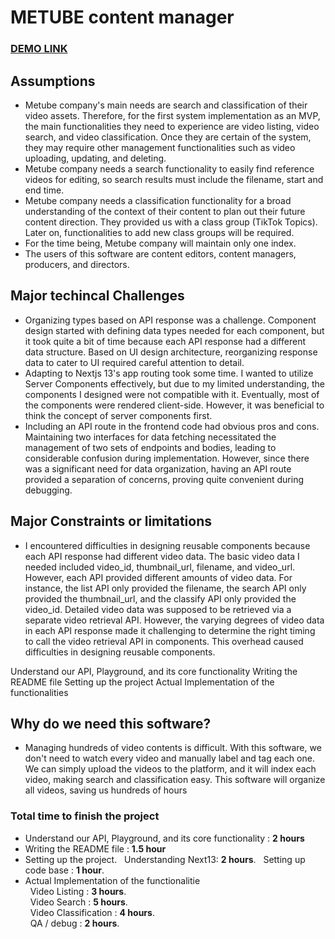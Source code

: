 # METUBE content manager

### [DEMO LINK](https://metube-content-manager.vercel.app/)

## Assumptions

- Metube company's main needs are search and classification of their video assets. Therefore, for the first system implementation as an MVP, the main functionalities they need to experience are video listing, video search, and video classification. Once they are certain of the system, they may require other management functionalities such as video uploading, updating, and deleting.
- Metube company needs a search functionality to easily find reference videos for editing, so search results must include the filename, start and end time.
- Metube company needs a classification functionality for a broad understanding of the context of their content to plan out their future content direction. They provided us with a class group (TikTok Topics). Later on, functionalities to add new class groups will be required.
- For the time being, Metube company will maintain only one index.
- The users of this software are content editors, content managers, producers, and directors.

## Major techincal Challenges

- Organizing types based on API response was a challenge. Component design started with defining data types needed for each component, but it took quite a bit of time because each API response had a different data structure. Based on UI design architecture, reorganizing response data to cater to UI required careful attention to detail.
- Adapting to Nextjs 13's app routing took some time. I wanted to utilize Server Components effectively, but due to my limited understanding, the components I designed were not compatible with it. Eventually, most of the components were rendered client-side. However, it was beneficial to think the concept of server components first.
- Including an API route in the frontend code had obvious pros and cons. Maintaining two interfaces for data fetching necessitated the management of two sets of endpoints and bodies, leading to considerable confusion during implementation. However, since there was a significant need for data organization, having an API route provided a separation of concerns, proving quite convenient during debugging.

## Major Constraints or limitations

- I encountered difficulties in designing reusable components because each API response had different video data. The basic video data I needed included video_id, thumbnail_url, filename, and video_url. However, each API provided different amounts of video data. For instance, the list API only provided the filename, the search API only provided the thumbnail_url, and the classify API only provided the video_id. Detailed video data was supposed to be retrieved via a separate video retrieval API. However, the varying degrees of video data in each API response made it challenging to determine the right timing to call the video retrieval API in components. This overhead caused difficulties in designing reusable components.

Understand our API, Playground, and its core functionality
Writing the README file
Setting up the project
Actual Implementation of the functionalities

## Why do we need this software?

- Managing hundreds of video contents is difficult. With this software, we don't need to watch every video and manually label and tag each one. We can simply upload the videos to the platform, and it will index each video, making search and classification easy. This software will organize all videos, saving us hundreds of hours

### Total time to finish the project

- Understand our API, Playground, and its core functionality : **2 hours**
- Writing the README file : **1.5 hour**
- Setting up the project. 
  &nbsp;&nbsp;Understanding Next13: **2 hours**. 
  &nbsp;&nbsp;Setting up code base : **1 hour**. 
- Actual Implementation of the functionalitie  
  &nbsp;&nbsp;Video Listing : **3 hours**.  
  &nbsp;&nbsp;Video Search : **5 hours**.    
  &nbsp;&nbsp;Video Classification : **4 hours**.      
  &nbsp;&nbsp;QA / debug : **2 hours**. 
